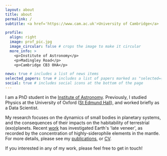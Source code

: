 ```yaml
---
layout: about
title: about
permalink: /
subtitle: <a href='https://www.cam.ac.uk'>University of Cambridge</a>

profile:
  align: right
  image: prof_pic.jpg
  image_circular: false # crops the image to make it circular
  more_info: >
    <p>Institute of Astronomy</p>
    <p>Madingley Road</p>
    <p>Cambridge CB3 0HA</p>

news: true # includes a list of news items
selected_papers: true # includes a list of papers marked as "selected={true}"
social: true # includes social icons at the bottom of the page
---
```


I am a PhD student in the [Institute of Astronomy](https://www.ast.cam.ac.uk). Previously, I studied Physics at the University of Oxford ([St Edmund Hall](https://www.seh.ox.ac.uk)), and worked briefly as a Data Scientist.

My research focuses on the dynamics of small bodies in planetary systems, and the consequences of their impacts on the habitability of terrestrial (exo)planets. Recent <a href="#">work</a> has investigated Earth's 'late veneer', as recorded by the concentration of highly-siderophile elements in the mantle. For more details, please see my <a href="/publications/">publications</a>, or <a href="/cv/">CV</a>.

If you interested in any of my work, please feel free to get in touch!
